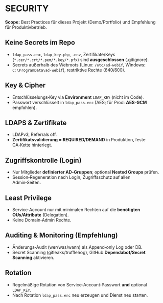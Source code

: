 # SECURITY

**Scope:** Best Practices für dieses Projekt (Demo/Portfolio) und Empfehlung für Produktivbetrieb.

## Keine Secrets im Repo
- `ldap_pass.enc`, `ldap_key.php`, `.env`, Zertifikate/Keys (`*.cer/*.crt/*.pem/*.key/*.pfx`) sind **ausgeschlossen** (.gitignore).
- Secrets außerhalb des Webroots (Linux: `/etc/ad-webif`, Windows: `C:\ProgramData\ad-webif`), restriktive Rechte (640/600).

## Key & Cipher
- Entschlüsselungs‑Key via **Environment** `LDAP_KEY` (nicht im Code).  
- Passwort verschlüsselt in `ldap_pass.enc` (AES; für Prod: **AES‑GCM** empfohlen).

## LDAPS & Zertifikate
- LDAPv3, Referrals off.  
- **Zertifikatsvalidierung = REQUIRED/DEMAND** in Produktion, feste CA‑Kette hinterlegt.

## Zugriffskontrolle (Login)
- Nur Mitglieder **definierter AD‑Gruppen**; optional **Nested Groups** prüfen.  
- Session‑Regeneration nach Login, Zugriffsschutz auf allen Admin‑Seiten.

## Least Privilege
- Service‑Account nur mit minimalen Rechten auf die **benötigten OUs/Attribute** (Delegation).  
- Keine Domain‑Admin Rechte.

## Auditing & Monitoring (Empfehlung)
- Änderungs‑Audit (wer/was/wann) als Append‑only Log oder DB.  
- Secret Scanning (gitleaks/trufflehog), GitHub **Dependabot/Secret Scanning** aktivieren.

## Rotation
- Regelmäßige Rotation von Service‑Account‑Passwort **und** optional `LDAP_KEY`.  
- Nach Rotation `ldap_pass.enc` neu erzeugen und Dienst neu starten.
